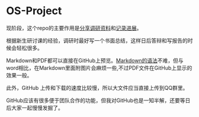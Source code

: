 # OS-Project
现阶段，这个repo的主要作用是[分享调研资料](https://github.com/fandahao17/OS-Project/tree/master/Investigations)和[记录进展](https://github.com/fandahao17/OS-Project/tree/master/Timeline.md)。
  
根据新生研讨课的经验，调研时最好写一个书面总结，这样日后答辩和写报告的时候会轻松很多。
  
Markdown和PDF都可以直接在GitHub上预览。[Markdown的语法](https://www.markdownguide.org/basic-syntax/#links)不难，但与word相比，在Markdown里面附图片会麻烦一些,不过PDF文件在GitHub上显示的效果一般。
  
此外，GitHub 上传和下载的速度比较慢，所以大文件应当直接上传到QQ群里。
  
GitHub应该有很多便于团队合作的功能，但我对GitHub也是一知半解，还要等日后大家一起慢慢发掘了。
